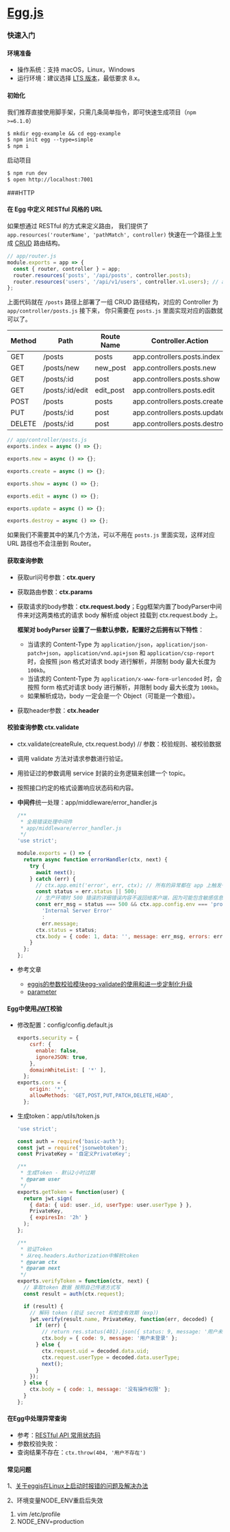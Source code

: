# [Egg.js](https://eggjs.org/zh-cn/index.html)



### 快速入门

#### 环境准备

- 操作系统：支持 macOS，Linux，Windows
- 运行环境：建议选择 [LTS 版本](http://nodejs.org/)，最低要求 8.x。

#### 初始化

我们推荐直接使用脚手架，只需几条简单指令，即可快速生成项目（`npm >=6.1.0`）

```markdown
$ mkdir egg-example && cd egg-example
$ npm init egg --type=simple
$ npm i
```

启动项目

```markdown
$ npm run dev
$ open http://localhost:7001
```



###HTTP



#### 在 Egg 中定义 RESTful 风格的 URL

如果想通过 RESTful 的方式来定义路由， 我们提供了 `app.resources('routerName', 'pathMatch', controller)` 快速在一个路径上生成 [CRUD](https://en.wikipedia.org/wiki/Create,_read,_update_and_delete) 路由结构。

```js
// app/router.js
module.exports = app => {
  const { router, controller } = app;
  router.resources('posts', '/api/posts', controller.posts);
  router.resources('users', '/api/v1/users', controller.v1.users); // app/controller/v1/users.js
};
```

上面代码就在 `/posts` 路径上部署了一组 CRUD 路径结构，对应的 Controller 为 `app/controller/posts.js` 接下来， 你只需要在 `posts.js` 里面实现对应的函数就可以了。

| Method | Path            | Route Name | Controller.Action             |
| ------ | --------------- | ---------- | ----------------------------- |
| GET    | /posts          | posts      | app.controllers.posts.index   |
| GET    | /posts/new      | new_post   | app.controllers.posts.new     |
| GET    | /posts/:id      | post       | app.controllers.posts.show    |
| GET    | /posts/:id/edit | edit_post  | app.controllers.posts.edit    |
| POST   | /posts          | posts      | app.controllers.posts.create  |
| PUT    | /posts/:id      | post       | app.controllers.posts.update  |
| DELETE | /posts/:id      | post       | app.controllers.posts.destroy |

```js
// app/controller/posts.js
exports.index = async () => {};

exports.new = async () => {};

exports.create = async () => {};

exports.show = async () => {};

exports.edit = async () => {};

exports.update = async () => {};

exports.destroy = async () => {};
```

如果我们不需要其中的某几个方法，可以不用在 `posts.js` 里面实现，这样对应 URL 路径也不会注册到 Router。





#### 获取查询参数

- 获取url问号参数：**ctx.query**

- 获取路由参数：**ctx.params**

- 获取请求的body参数：**ctx.request.body**；Egg框架内置了bodyParser中间件来对这两类格式的请求 body 解析成 object 挂载到 ctx.request.body 上。

  **框架对 bodyParser 设置了一些默认参数，配置好之后拥有以下特性**：

  - 当请求的 Content-Type 为 `application/json`，`application/json-patch+json`，`application/vnd.api+json` 和 `application/csp-report` 时，会按照 json 格式对请求 body 进行解析，并限制 body 最大长度为 `100kb`。
  - 当请求的 Content-Type 为 `application/x-www-form-urlencoded` 时，会按照 form 格式对请求 body 进行解析，并限制 body 最大长度为 `100kb`。
  - 如果解析成功，body 一定会是一个 Object（可能是一个数组）。

- 获取header参数：**ctx.header**



#### 校验查询参数 ctx.validate

* ctx.validate(createRule, ctx.request.body)		// 参数：校验规则、被校验数据

* 调用 validate 方法对请求参数进行验证。

* 用验证过的参数调用 service 封装的业务逻辑来创建一个 topic。

* 按照接口约定的格式设置响应状态码和内容。

* **中间件**统一处理：app/middleware/error_handler.js

  ```js
  /**
   * 全局错误处理中间件
   * app/middleware/error_handler.js
   */
  'use strict';
  
  module.exports = () => {
    return async function errorHandler(ctx, next) {
      try {
        await next();
      } catch (err) {
        // ctx.app.emit('error', err, ctx); // 所有的异常都在 app 上触发一个 error 事件，框架会记录一条错误日志
        const status = err.status || 500;
        // 生产环境时 500 错误的详细错误内容不返回给客户端，因为可能包含敏感信息
        const err_msg = status === 500 && ctx.app.config.env === 'prod' ?
          'Internal Server Error'
          :
          err.message;
        ctx.status = status;
        ctx.body = { code: 1, data: '', message: err_msg, errors: err.errors };
      }
    };
  };
  
  ```

* 参考文章

  * [eggjs的参数校验模块egg-validate的使用和进一步定制化升级](https://blog.csdn.net/le_17_4_6/article/details/94611179)
  * [parameter](https://github.com/node-modules/parameter)



#### Egg中使用[JWT](Jwt.md)校验

* 修改配置：config/config.default.js

  ```js
  exports.security = {
      csrf: {
        enable: false,
        ignoreJSON: true,
      },
      domainWhiteList: [ '*' ],
    };
  exports.cors = {
      origin: '*',
      allowMethods: 'GET,POST,PUT,PATCH,DELETE,HEAD',
    };
  ```

* 生成token：app/utils/token.js

  ```js
  'use strict';
  
  const auth = require('basic-auth');
  const jwt = require('jsonwebtoken');
  const PrivateKey = '自定义PrivateKey';
  
  /**
   * 生成Token - 默认2小时过期
   * @param user
   */
  exports.getToken = function(user) {
    return jwt.sign(
      { data: { uid: user._id, userType: user.userType } },
      PrivateKey,
      { expiresIn: '2h' }
    );
  };
  
  /**
   * 验证Token
   * 从req.headers.Authorization中解析token
   * @param ctx
   * @param next
   */
  exports.verifyToken = function(ctx, next) {
    // 拿取token 数据 按照自己传递方式写
    const result = auth(ctx.request);
  
    if (result) {
      // 解码 token (验证 secret 和检查有效期（exp）)
      jwt.verify(result.name, PrivateKey, function(err, decoded) {
        if (err) {
          // return res.status(401).json({ status: 9, message: '用户未登录' });
          ctx.body = { code: 9, message: '用户未登录' };
        } else {
          ctx.request.uid = decoded.data.uid;
          ctx.request.userType = decoded.data.userType;
          next();
        }
      });
    } else {
      ctx.body = { code: 1, message: '没有操作权限' };
    }
  };
  ```

  

#### 在Egg中处理异常查询

* 参考：[RESTful API 常用状态码](RESTful.md#restful_status)
* 参数校验失败：
* 查询结果不存在：`ctx.throw(404, '用户不存在')`



#### 常见问题

1、[关于eggjs在Linux上启动时报错的问题及解决办法](https://blog.csdn.net/qq_41966938/article/details/81131058)

2、环境变量NODE_ENV重启后失效
   1) vim /etc/profile
   2) NODE_ENV=production

